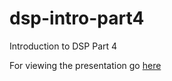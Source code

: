 # dsp-intro-part4
Introduction to DSP Part 4

For viewing the presentation go [here](https://alealv.github.io/dsp-intro-part4/)
